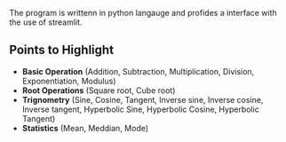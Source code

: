 The program is writtenn in python langauge and profides a interface with the use of streamlit.

## Points to Highlight
- **Basic Operation** (Addition, Subtraction, Multiplication, Division, Exponentiation, Modulus)
- **Root Operations** (Square root, Cube root)
- **Trignometry** (Sine, Cosine, Tangent, Inverse sine, Inverse cosine, Inverse tangent, Hyperbolic Sine, Hyperbolic Cosine, Hyperbolic Tangent)
- **Statistics** (Mean, Meddian, Mode)
